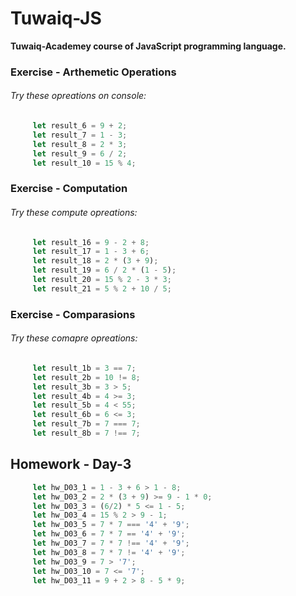 # Tuwaiq-JS
**Tuwaiq-Academey course of JavaScript programming language.**

### Exercise - Arthemetic Operations

###### Try these opreations on console:
```javascript
     let result_6 = 9 + 2;
     let result_7 = 1 - 3;
     let result_8 = 2 * 3;
     let result_9 = 6 / 2;
     let result_10 = 15 % 4;
```
### Exercise - Computation

###### Try these compute opreations:
```javascript
     let result_16 = 9 - 2 + 8;
     let result_17 = 1 - 3 + 6;
     let result_18 = 2 * (3 + 9);
     let result_19 = 6 / 2 * (1 - 5);
     let result_20 = 15 % 2 - 3 * 3;
     let result_21 = 5 % 2 + 10 / 5;
```
### Exercise - Comparasions

###### Try these comapre opreations:
```javascript
     let result_1b = 3 == 7;
     let result_2b = 10 != 8;
     let result_3b = 3 > 5;
     let result_4b = 4 >= 3;
     let result_5b = 4 < 55;
     let result_6b = 6 <= 3;
     let result_7b = 7 === 7;
     let result_8b = 7 !== 7;
```
## Homework - Day-3
```javascript
     let hw_D03_1 = 1 - 3 + 6 > 1 - 8;
     let hw_D03_2 = 2 * (3 + 9) >= 9 - 1 * 0;
     let hw_D03_3 = (6/2) * 5 <= 1 - 5;
     let hw_D03_4 = 15 % 2 > 9 - 1;
     let hw_D03_5 = 7 * 7 === '4' + '9';
     let hw_D03_6 = 7 * 7 == '4' + '9';
     let hw_D03_7 = 7 * 7 !== '4' + '9';
     let hw_D03_8 = 7 * 7 != '4' + '9';
     let hw_D03_9 = 7 > '7';
     let hw_D03_10 = 7 <= '7';
     let hw_D03_11 = 9 + 2 > 8 - 5 * 9;
```